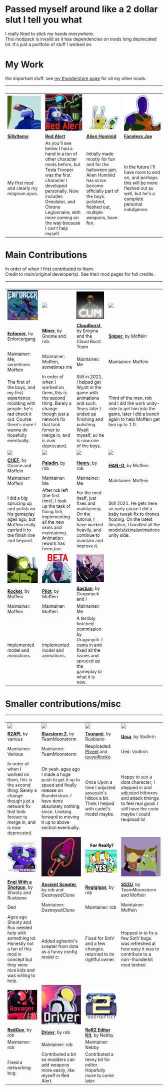 # Passed myself around like a 2 dollar slut I tell you what
I really liked to stick my hands everywhere.  
This modpack is invalid as it has dependencies on mods long deprecated lol. It's just a portfolio of stuff I worked on.

# My Work
the important stuff. see [my thunderstore page](https://thunderstore.io/package/TheTimesweeper/) for all my other mods.

| <img width=12048/>| <img width=11048/> | <img width=12048/> | <img width=12048/> |
| - | - | - | - |
| ![](https://raw.githubusercontent.com/TheTimeSweeper/WagaTamashiiWaMadaMoeteOru/master/ForgiveMyAutism/0icon_7-27-2019.png)       | ![](https://raw.githubusercontent.com/TheTimeSweeper/WagaTamashiiWaMadaMoeteOru/master/ForgiveMyAutism/0RedAlert.png)                                                                                                                      | ![](https://raw.githubusercontent.com/TheTimeSweeper/WagaTamashiiWaMadaMoeteOru/master/ForgiveMyAutism/0Aliem.png)                                        | ![](https://raw.githubusercontent.com/TheTimeSweeper/WagaTamashiiWaMadaMoeteOru/master/ForgiveMyAutism/0Joe.png)                                                     |
| [**SillyItems**](https://thunderstore.io/package/TheTimesweeper/SillyItems/)                                                      | [**Red Alert**](https://thunderstore.io/package/TheTimesweeper/Red_Alert/)                                                                                                                                                                           | [**Alien Hominid**](https://thunderstore.io/package/TheTimesweeper/Alien_Hominid/)                                                                                       | [**Faceless Joe**](https://thunderstore.io/package/TheTimesweeper/Faceless_Joe/)                                                                                                           |
| My first mod and clearly my magnum opus.                                                                                          | As you'll see below I had a hand in a ton of other character mods before, but Tesla Trooper was the first character I developed personally. Now includes Desolator, and Chrono Legionnaire, with more coming on the way because I can't help myself. | Initially made mostly for fun and for the halloween jam, Alien Hominid has since become officially part of the boys. polished, fleshed out, multiple weapons, have fun.  | In the future I'll have more to end on, and perhaps this will be more fleshed out as well, but he's a complete personal indulgence.                                          |

# Main Contributions
In order of when I first contributed to them.  
Credit to main/original developer(s). See their mod pages for full credits.

| <img width=12048/>| <img width=11048/> | <img width=12048/> | <img width=4048/> |
| - | - | - | - |
| ![](https://raw.githubusercontent.com/TheTimeSweeper/WagaTamashiiWaMadaMoeteOru/master/ForgiveMyAutism/1enforcerIcon2_7-13-20.png)                | ![](https://raw.githubusercontent.com/TheTimeSweeper/WagaTamashiiWaMadaMoeteOru/master/ForgiveMyAutism/3minerIcon_10-19-20.png)                             | ![](https://raw.githubusercontent.com/TheTimeSweeper/WagaTamashiiWaMadaMoeteOru/master/ForgiveMyAutism/5cockBurstIcon_1-1-21.png)                                  | ![](https://raw.githubusercontent.com/TheTimeSweeper/WagaTamashiiWaMadaMoeteOru/master/ForgiveMyAutism/7sniperIcon_1-11-21.png)                                                     |
| [**Enforcer**](https://thunderstore.io/package/EnforcerGang/Enforcer/), by Enforcergang                                                           | [**Miner**](https://thunderstore.io/package/EnforcerGang/Miner/), by Gnome and rob                                                                          | [**Cloudburst**](https://thunderstore.io/package/TeamCloudburst/Cloudburst/), by Enigma and the Cloud Burst Team                                                   | [**Sniper**](https://thunderstore.io/package/EnforcerGang/SniperClassic/), by Moffein                                                                                            |
| Maintainer: Me, sometimes Moffein                                                                                                                 | Maintainer: Moffein, sometimes me                                                                                                                           | Maintainer: Me                                                                                                                                                     | Maintainer: Moffein                                                                                                                                                                 |
| The first of the boys, and my first experience modding with people. he's rad check it out. Course there's more I wanna do hopefully eventually.   | In order of when I worked on them, this is the second thing. Barely a change though just a network fix that took forver to merge in, and is now deprecated. | Still in 2021, I helped get Wyatt in the game with animations and such. Years later I ended up finishing and polishing Wyatt myself, so he is now one of the boys. | Third of the men. rob and I did the work unity-side to get him into the game, later I did a bunch again to help Moffein get him up to 1.0.                                          |
| ![](https://raw.githubusercontent.com/TheTimeSweeper/WagaTamashiiWaMadaMoeteOru/master/ForgiveMyAutism/8chefIcon_2-6-21.png)                      | ![](https://raw.githubusercontent.com/TheTimeSweeper/WagaTamashiiWaMadaMoeteOru/master/ForgiveMyAutism/10paladinIcon_2-27-21.png)                           | ![](https://raw.githubusercontent.com/TheTimeSweeper/WagaTamashiiWaMadaMoeteOru/master/ForgiveMyAutism/11henryIcon_2-27-21.png)                                    | ![](https://raw.githubusercontent.com/TheTimeSweeper/WagaTamashiiWaMadaMoeteOru/master/ForgiveMyAutism/12HANDIcon_5-13-21.png)                                                      |
| [**CHEF**](https://thunderstore.io/package/Gnome/ChefMod/), by Gnome and Moffein                                                                  | [**Paladin**](https://thunderstore.io/package/Paladin_Alliance/Paladin/), by rob                                                                            | [**Henry**](https://thunderstore.io/package/TheTimesweeper/HenryMod/), by rob                                                                                      | [**HAN-D**](https://thunderstore.io/package/EnforcerGang/HAND_OVERCLOCKED/), by Moffein                                                                                             |
| Maintainer: Moffein                                                                                                                               | Maintainer: Me                                                                                                                                              | Maintainer: Me                                                                                                                                                     | Maintainer: Moffein                                                                                                                                                                 |
| I did a big sprucing up and polish on his gameplay ages ago, but Moffein really carried it to the finish line and beyond.                         | After rob left (the first time), I took up the task of fixing him, implementing all the new skins and maintaining. Animation rework has been *fun*.         | For the mod itself, just fixes and maintaining. On the tutorial, I have worked heavily, and continue to maintain and improve it.                                   | Still 2021. He gets here so early cause I did a baby tweak fix to drones floating. On the latest iteration, I handled all the models/skins/animations unity side.                   |
| ![](https://raw.githubusercontent.com/TheTimeSweeper/WagaTamashiiWaMadaMoeteOru/master/ForgiveMyAutism/17Rocket_9-3-22.png)                       | ![](https://raw.githubusercontent.com/TheTimeSweeper/WagaTamashiiWaMadaMoeteOru/master/ForgiveMyAutism/18Pillot_12-2-23.png)                                | ![](https://raw.githubusercontent.com/TheTimeSweeper/WagaTamashiiWaMadaMoeteOru/master/ForgiveMyAutism/20Bastian_2-13-24.png)                                      |                                                                                                                        					                                            |
| [**Rocket**](https://thunderstore.io/package/EnforcerGang/Rocket/), by Moffein                                                                    | [**Pilot**](https://thunderstore.io/package/EnforcerGang/Pilot/), by Moffein                                                                                | [**Bastian**](https://thunderstore.io/package/TeamSillyGuy/Bastian/), by Dragonyck and I                                                                           |                                                                                                                        					                                            |
| Maintainer: Moffein                                                                                                                               | Maintainer: Moffein                                                                                                                                         | Maintainer: Me                                                                                                                                                     |                                                                                                                        					                                            |
| Implemented model and animations.                                                                                                                 | Implemented model and animations.                                                                                                                           | A terribly botched commission by Dragonyck. I came in and fixed all the issues and spruced up the gameplay to what it is now.                                      |                                                                                                                        					                                            |

# Smaller contributions/misc
| <img width=12048/>| <img width=11048/> | <img width=14048/> | <img width=11048/> |
| - | - | - | - |
| ![](https://raw.githubusercontent.com/TheTimeSweeper/WagaTamashiiWaMadaMoeteOru/master/ForgiveMyAutism/2r2apiIcon_9-2-20.png)                                | ![](https://raw.githubusercontent.com/TheTimeSweeper/WagaTamashiiWaMadaMoeteOru/master/ForgiveMyAutism/4starstormIcon_12-14-20.png)                                                                | ![](https://raw.githubusercontent.com/TheTimeSweeper/WagaTamashiiWaMadaMoeteOru/master/ForgiveMyAutism/6tsunami_1-8-21.png)                       | ![](https://raw.githubusercontent.com/TheTimeSweeper/WagaTamashiiWaMadaMoeteOru/master/ForgiveMyAutism/9ursaIcon_2-26-21.png)                            |
| [**R2API**](https://thunderstore.io/package/tristanmcpherson/R2API/), by various                                                                             | [**Starstorm 2**](https://thunderstore.io/package/TeamMoonstorm/Starstorm2/), by TeamMoonstorm                                                                                                     | [**Tsunami**](https://thunderstore.io/package/Ruxbieno/Tsunami/), by Ruxbieno                                                                     | [**Ursa**](https://thunderstore.io/package/Vodhrin/UrsaSurvivorMod/), by Vodhrin                                                                         |
| Maintainer: Various                                                                                                                                          | Maintainer: TeamMoonstorm                                                                                                                                                                          | Reuploaded: [Phreel](https://thunderstore.io/package/Phreel/Tsunami_Items/) and [tsuyoiKenko](https://thunderstore.io/package/tsuyoikenko/Cadet/) | Ded: Vodhrin           																																   |
| In order of when I worked on them, this is the second thing. Barely a change though just a network fix that took forever to merge in, and is now deprecated. | Oh yeah. ages ago I made a huge push to get it up to speed and finally release on thunderstore. I have done absolutely nothing since. Looking forward to moving it up to above section eventually. | Once Upon a time I adjusted assassin's hitbox a bit. Think I helped with cadet's model maybe.                                                     | Happy to see a dota character, I stepped in and adjusted hitboxes and attack timings to feel real good. I still have the code maybe I could reupload lol |
| ![](https://raw.githubusercontent.com/TheTimeSweeper/WagaTamashiiWaMadaMoeteOru/master/ForgiveMyAutism/13EngiWithAShotgun_8-30-21.png)                       | ![](https://raw.githubusercontent.com/TheTimeSweeper/WagaTamashiiWaMadaMoeteOru/master/ForgiveMyAutism/14scepterIcon_1-5-22.png)                                                                   | ![](https://raw.githubusercontent.com/TheTimeSweeper/WagaTamashiiWaMadaMoeteOru/master/ForgiveMyAutism/15Regigigas_8-7-22.png)                    | ![](https://raw.githubusercontent.com/TheTimeSweeper/WagaTamashiiWaMadaMoeteOru/master/ForgiveMyAutism/16SS2U_12-18-22.png)                              |
| [**Engi With a Shotgun**](https://thunderstore.io/package/shooty/EngineerWithAShotgun/), by Shooty and Ruxbieno                                              | [**Ancient Scepter**](https://thunderstore.io/package/amogus_lovers/StandaloneAncientScepter/), by rob and DestroyedClone                                                                          | [**Regigigas**](https://thunderstore.io/package/rob_gaming/Regigigas/), by rob                                                                    | [**SS2U**](https://thunderstore.io/package/Risky_Lives/Videogame_Mod_2_Unofficial/), by TeamMoonstorm and Moffein                                        |
| Ded                                                                                                                                                          | Maintainer: DestroyedClone                                                                                                                                                                         | Maintainer: rob                                                                                                                                   | Maintainer: Moffein           																														   |
| Ages ago Shooty and Rux needed help with something lol. Honestly not a fan of this mod in concept but they were nice kids and was willing to help.           | Added aghanim's scepter from dota as a funny config model c:                                                                                                                                       | Fixed for SotV and a few changes. returned to its rightful owner.                                                                                 | Hopped in to fix a few SotV bugs. was refreshed at how easy it was to contribute to a non-thunderkit mod teehee                                          |
| ![](https://raw.githubusercontent.com/TheTimeSweeper/WagaTamashiiWaMadaMoeteOru/master/ForgiveMyAutism/19Ravager_1-25-24.png)                                | ![](https://raw.githubusercontent.com/TheTimeSweeper/WagaTamashiiWaMadaMoeteOru/master/ForgiveMyAutism/21Driver_10-19-24.png)                                                                      | ![](https://raw.githubusercontent.com/TheTimeSweeper/WagaTamashiiWaMadaMoeteOru/master/ForgiveMyAutism/22RoR2EK_6-11-24.png)                      | 																																						   |
| [**RedGuy**](https://thunderstore.io/package/rob_gaming/Ravager/), by rob                                                                                    | [**Driver**](https://thunderstore.io/package/rob_gaming/Driver/), by rob                                                                                                                           | [**RoR2 Editor Kit**](https://github.com/risk-of-thunder/RoR2EditorKit), by Nebby                                                                 | 																																						   |
| Maintainer: rob                                                                                                                                              | Maintainer: rob                                                                                                                                                                                    | Maintainer: Nebby                                                                                                                                 | 																																						   |
| Fixed a networking bug.                                                                                                                                      | Contributed a bit so modders can add weapons more easily, like myself in Red Alert.                                                                                                                | Contributed a teeny bit for editor. Hopefully more to come later.                                                                                 | 																																						   |

